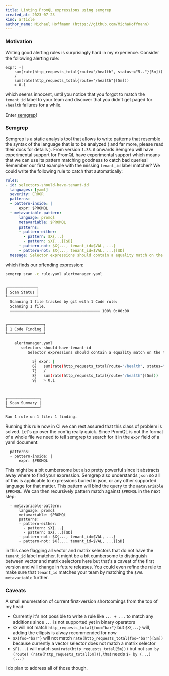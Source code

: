 ```yaml
---
title: Linting PromQL expressions using semgrep
created_at: 2023-07-23
kind: article
author_name: Michael Hoffmann (https://github.com/MichaHoffmann)
---
```


### Motivation

Writing good alerting rules is surprisingly hard in my experience. Consider the following alerting rule:

```
expr: -|
    sum(rate(http_requests_total{route="/health", status~="5.."}[5m])) 
    /
    sum(rate(http_requests_total{route="/health"}[5m])) 
    > 0.1
```

which seems innocent, until you notice that you forgot to match the `tenant_id` label to your team and discover
that you didn't get paged for `/health` failures for a while.

Enter [semgrep](https://semgrep.dev/)!

### Semgrep

Semgrep is a static analysis tool that allows to write patterns that resemble the syntax of the language that is
to be analyzed ( and far more, please read their docs for details ). From version `1.33.0` onwards Semgrep will have experimental support for PromQL
have experimental support which means that we can use its pattern matching goodness to catch bad queries!
Remember our first example with the missing `tenant_id` label matcher? We could write the following rule to catch
that automatically:

```yaml
rules:
- id: selectors-should-have-tenant-id
  languages: [yaml]
  severity: ERROR
  patterns:
  - pattern-inside: |
      expr: $PROMQL
  - metavariable-pattern:
      language: promql 
      metavariable: $PROMQL
      patterns:
      - pattern-either: 
        - pattern: $X{...}
        - pattern: $X{...}[$D]
      - pattern-not: $X{..., tenant_id=$VAL, ...}
      - pattern-not: $X{..., tenant_id=$VAL, ...}[$D]
  message: Selector expressions should contain a equality match on the tenant_id label.
```

which finds our offending expression:

```bash
semgrep scan -c rule.yaml alertmanager.yaml


┌─────────────┐
│ Scan Status │
└─────────────┘
  Scanning 1 file tracked by git with 1 Code rule:
  Scanning 1 file.
  ━━━━━━━━━━━━━━━━━━━━━━━━━━━━━━━━━━━━━━━━ 100% 0:00:00                                                                                                      


┌────────────────┐
│ 1 Code Finding │
└────────────────┘

    alertmanager.yaml
       selectors-should-have-tenant-id
          Selector expressions should contain a equality match on the tenant_id label.

            5┆ expr: |
            6┆   sum(rate(http_requests_total{route="/health", status="5.."}[5m]))
            7┆   /
            8┆   sum(rate(http_requests_total{route="/health"}[5m]))
            9┆   > 0.1



┌──────────────┐
│ Scan Summary │
└──────────────┘

Ran 1 rule on 1 file: 1 finding.
```

Running this rule now in CI we can rest assured that this class of problem is solved. Let's go over
the config really quick. Since PromQL is not the format of a whole file we need to tell semgrep to
search for it in the `expr` field of a yaml document:

```
  patterns:
  - pattern-inside: |
      expr: $PROMQL
```

This might be a bit cumbersome but also pretty powerful since it abstracts away where to find your
expression. Semgrep also understands `json` so all of this is applicable to expressions buried
in json, or any other supported language for that matter. This pattern will bind the query to the
`metavariable` `$PROMQL`. We can then recursively pattern match against `$PROMQL` in the next step:

```
  - metavariable-pattern:
      language: promql 
      metavariable: $PROMQL
      patterns:
      - pattern-either: 
        - pattern: $X{...}
        - pattern: $X{...}[$D]
      - pattern-not: $X{..., tenant_id=$VAL, ...}
      - pattern-not: $X{..., tenant_id=$VAL, ...}[$D]
```

in this case flagging all vector and matrix selectors that do not have the `tenant_id` label matcher. It
might be a bit cumbersome to distinguish between vector and matrix selectors here but that's a
caveat of the first version and will change in future releases. You could even refine the rule
to make sure that `tenant_id` matches your team by matching the `$VAL` `metavariable` further.

### Caveats

A small enumeration of current first-version shortcomings from the top of my head:

* Currently it's not possible to write a rule like `... + ...` to match any additions since `...` is not supported yet in binary operators
* `$X` will not match `http_requests_total{foo="bar"}` but `$X{...}` will, adding the ellipsis is alway recommended for now
* `$X{foo="bar"}` will not match `rate(http_requests_total{foo="bar"}[5m])` because currently a vector selector does not match a matrix selector
* `$F(...)` will match `sum(rate(http_requests_total[5m]))` but not `sum by (route) (rate(http_requests_total[5m]))`, that needs `$F by (...) (...)`

I do plan to address all of those though.

